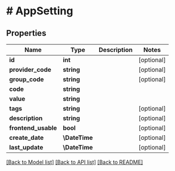 # # AppSetting

## Properties

Name | Type | Description | Notes
------------ | ------------- | ------------- | -------------
**id** | **int** |  | [optional]
**provider_code** | **string** |  | [optional]
**group_code** | **string** |  | [optional]
**code** | **string** |  |
**value** | **string** |  |
**tags** | **string** |  | [optional]
**description** | **string** |  | [optional]
**frontend_usable** | **bool** |  | [optional]
**create_date** | **\DateTime** |  | [optional]
**last_update** | **\DateTime** |  | [optional]

[[Back to Model list]](../../README.md#models) [[Back to API list]](../../README.md#endpoints) [[Back to README]](../../README.md)
